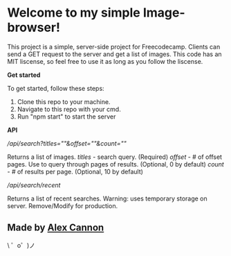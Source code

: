 Welcome to my simple Image-browser!
==========================

This project is a simple, server-side project for Freecodecamp. Clients can send a GET request to the server and get a list of images. This code has an MIT liscense, so feel free to use it as long as you follow the liscense.

**Get started**

To get started, follow these steps:
1. Clone this repo to your machine.
2. Navigate to this repo with your cmd.
3. Run "npm start" to start the server

**API**

*/api/search?titles=""&offset=""&count=""*

Returns a list of images.
*titles* - search query. (Required)
*offset* - # of offset pages. Use to query through pages of results. (Optional, 0 by default)
*count* - # of results per page. (Optional, 10 by default)

*/api/search/recent*

Returns a list of recent searches.
Warning: uses temporary storage on server. Remove/Modify for production.


Made by [Alex Cannon](https://www.linkedin.com/in/alexander-cannon-2a5b0513b/)
-------------------

\ ゜o゜)ノ
